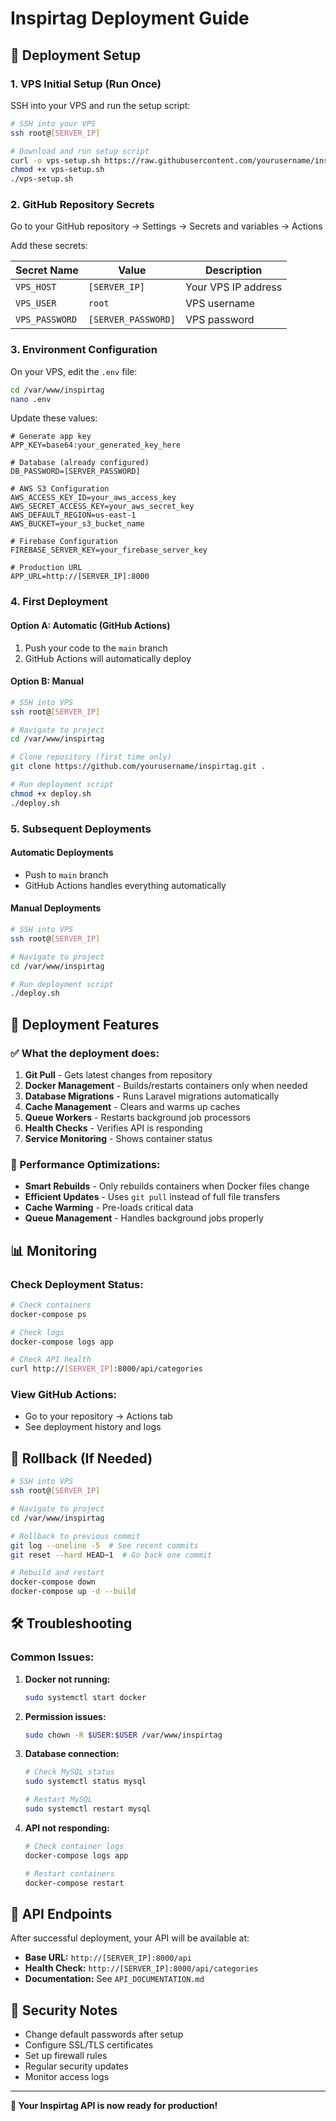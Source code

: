 # Inspirtag Deployment Guide

## 🚀 Deployment Setup

### 1. VPS Initial Setup (Run Once)

SSH into your VPS and run the setup script:

```bash
# SSH into your VPS
ssh root@[SERVER_IP]

# Download and run setup script
curl -o vps-setup.sh https://raw.githubusercontent.com/yourusername/inspirtag/main/vps-setup.sh
chmod +x vps-setup.sh
./vps-setup.sh
```

### 2. GitHub Repository Secrets

Go to your GitHub repository → Settings → Secrets and variables → Actions

Add these secrets:

| Secret Name    | Value            | Description         |
| -------------- | ---------------- | ------------------- |
| `VPS_HOST`     | `[SERVER_IP]` | Your VPS IP address |
| `VPS_USER`     | `root`           | VPS username        |
| `VPS_PASSWORD` | `[SERVER_PASSWORD]`     | VPS password        |

### 3. Environment Configuration

On your VPS, edit the `.env` file:

```bash
cd /var/www/inspirtag
nano .env
```

Update these values:

```env
# Generate app key
APP_KEY=base64:your_generated_key_here

# Database (already configured)
DB_PASSWORD=[SERVER_PASSWORD]

# AWS S3 Configuration
AWS_ACCESS_KEY_ID=your_aws_access_key
AWS_SECRET_ACCESS_KEY=your_aws_secret_key
AWS_DEFAULT_REGION=us-east-1
AWS_BUCKET=your_s3_bucket_name

# Firebase Configuration
FIREBASE_SERVER_KEY=your_firebase_server_key

# Production URL
APP_URL=http://[SERVER_IP]:8000
```

### 4. First Deployment

#### Option A: Automatic (GitHub Actions)

1. Push your code to the `main` branch
2. GitHub Actions will automatically deploy

#### Option B: Manual

```bash
# SSH into VPS
ssh root@[SERVER_IP]

# Navigate to project
cd /var/www/inspirtag

# Clone repository (first time only)
git clone https://github.com/yourusername/inspirtag.git .

# Run deployment script
chmod +x deploy.sh
./deploy.sh
```

### 5. Subsequent Deployments

#### Automatic Deployments

-   Push to `main` branch
-   GitHub Actions handles everything automatically

#### Manual Deployments

```bash
# SSH into VPS
ssh root@[SERVER_IP]

# Navigate to project
cd /var/www/inspirtag

# Run deployment script
./deploy.sh
```

## 🔧 Deployment Features

### ✅ What the deployment does:

1. **Git Pull** - Gets latest changes from repository
2. **Docker Management** - Builds/restarts containers only when needed
3. **Database Migrations** - Runs Laravel migrations automatically
4. **Cache Management** - Clears and warms up caches
5. **Queue Workers** - Restarts background job processors
6. **Health Checks** - Verifies API is responding
7. **Service Monitoring** - Shows container status

### 🚀 Performance Optimizations:

-   **Smart Rebuilds** - Only rebuilds containers when Docker files change
-   **Efficient Updates** - Uses `git pull` instead of full file transfers
-   **Cache Warming** - Pre-loads critical data
-   **Queue Management** - Handles background jobs properly

## 📊 Monitoring

### Check Deployment Status:

```bash
# Check containers
docker-compose ps

# Check logs
docker-compose logs app

# Check API health
curl http://[SERVER_IP]:8000/api/categories
```

### View GitHub Actions:

-   Go to your repository → Actions tab
-   See deployment history and logs

## 🔄 Rollback (If Needed)

```bash
# SSH into VPS
ssh root@[SERVER_IP]

# Navigate to project
cd /var/www/inspirtag

# Rollback to previous commit
git log --oneline -5  # See recent commits
git reset --hard HEAD~1  # Go back one commit

# Rebuild and restart
docker-compose down
docker-compose up -d --build
```

## 🛠️ Troubleshooting

### Common Issues:

1. **Docker not running:**

    ```bash
    sudo systemctl start docker
    ```

2. **Permission issues:**

    ```bash
    sudo chown -R $USER:$USER /var/www/inspirtag
    ```

3. **Database connection:**

    ```bash
    # Check MySQL status
    sudo systemctl status mysql

    # Restart MySQL
    sudo systemctl restart mysql
    ```

4. **API not responding:**

    ```bash
    # Check container logs
    docker-compose logs app

    # Restart containers
    docker-compose restart
    ```

## 📱 API Endpoints

After successful deployment, your API will be available at:

-   **Base URL:** `http://[SERVER_IP]:8000/api`
-   **Health Check:** `http://[SERVER_IP]:8000/api/categories`
-   **Documentation:** See `API_DOCUMENTATION.md`

## 🔐 Security Notes

-   Change default passwords after setup
-   Configure SSL/TLS certificates
-   Set up firewall rules
-   Regular security updates
-   Monitor access logs

---

**🎉 Your Inspirtag API is now ready for production!**
